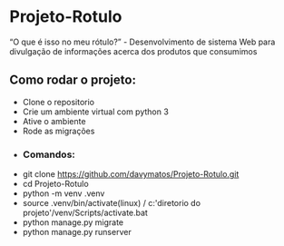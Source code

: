 # Projeto-Rotulo
“O que é isso no meu rótulo?” - Desenvolvimento de sistema Web para divulgação de informações acerca dos produtos que consumimos

## Como rodar o projeto:
- Clone o repositorio
- Crie um ambiente virtual com python 3
- Ative o ambiente
- Rode as migrações
- ### Comandos:
- git clone https://github.com/davymatos/Projeto-Rotulo.git
- cd Projeto-Rotulo
- python -m venv .venv
- source .venv/bin/activate(linux) / c:'diretorio do projeto'/venv/Scripts/activate.bat
- python manage.py migrate
- python manage.py runserver

